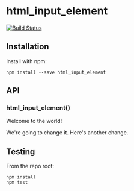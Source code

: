 # html_input_element

[![Build Status](https://secure.travis-ci.org/user/html_input_element.png?branch=master)](http://travis-ci.org/user/html_input_element)


## Installation

Install with npm:

```
npm install --save html_input_element
```


## API

### html_input_element()


Welcome to the world!

We're going to change it.
Here's another change.
## Testing

From the repo root:

```
npm install
npm test
```
